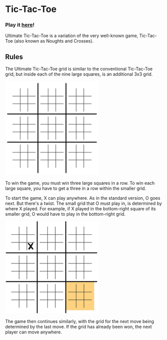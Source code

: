 # Tic-Tac-Toe
### Play it [here](https://madavidcoder.github.io/Ultimate-Tic-Tac-Toe)!

Ultimate Tic-Tac-Toe is a variation of the very well-known game, Tic-Tac-Toe (also known as Noughts and Crosses).

## Rules
The Ultimate Tic-Tac-Toe grid is similar to the conventional Tic-Tac-Toe grid, but inside each of the nine large squares, is an additional 3x3 grid.

<img src="docs/Grid.jpg" alt="A blank Ultimate Tic-Tac-Toe Grid" width="300px"/>

To win the game, you must win three large squares in a row. To win each large square, you have to get a three in a row within the smaller grid.  

To start the game, X can play anywhere. As in the standard version, O goes next. But there's a twist. The small grid that O must play in, is determined by where X played. For example, if X played in the bottom-right square of its smaller grid, O would have to play in the bottom-right grid.

<img src="docs/Grid2.jpg" alt="An Ultimate Tic-Tac-Toe Grid after one move" width="300px"/>

The game then continues similarly, with the grid for the next move being determined by the last move. If the grid has already been won, the next player can move anywhere.